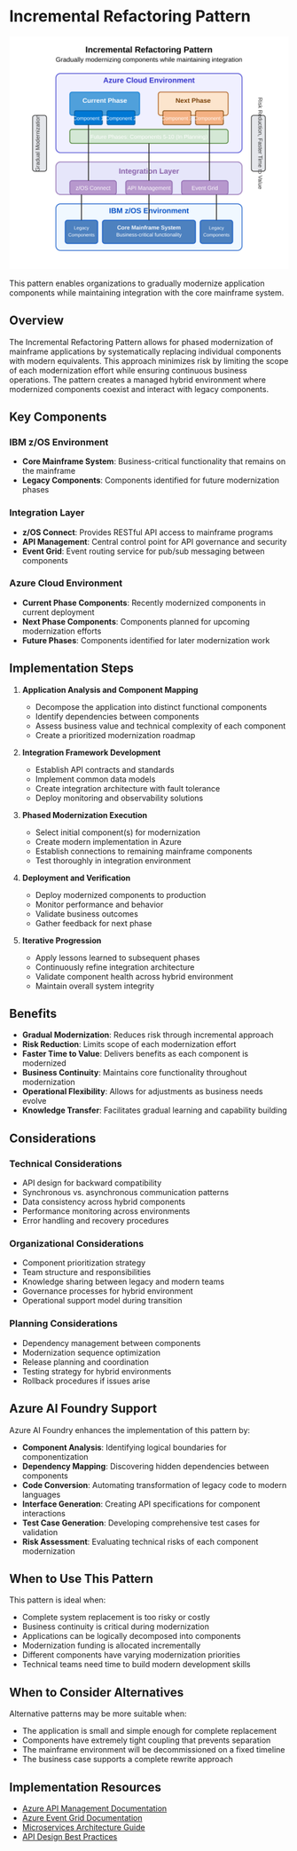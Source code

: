 # Incremental Refactoring Pattern

![Incremental Refactoring Pattern](../../../images/incremental-refactoring-pattern.svg)

This pattern enables organizations to gradually modernize application components while maintaining integration with the core mainframe system.

## Overview

The Incremental Refactoring Pattern allows for phased modernization of mainframe applications by systematically replacing individual components with modern equivalents. This approach minimizes risk by limiting the scope of each modernization effort while ensuring continuous business operations. The pattern creates a managed hybrid environment where modernized components coexist and interact with legacy components.

## Key Components

### IBM z/OS Environment
- **Core Mainframe System**: Business-critical functionality that remains on the mainframe
- **Legacy Components**: Components identified for future modernization phases

### Integration Layer
- **z/OS Connect**: Provides RESTful API access to mainframe programs
- **API Management**: Central control point for API governance and security
- **Event Grid**: Event routing service for pub/sub messaging between components

### Azure Cloud Environment
- **Current Phase Components**: Recently modernized components in current deployment
- **Next Phase Components**: Components planned for upcoming modernization efforts
- **Future Phases**: Components identified for later modernization work

## Implementation Steps

1. **Application Analysis and Component Mapping**
   - Decompose the application into distinct functional components
   - Identify dependencies between components
   - Assess business value and technical complexity of each component
   - Create a prioritized modernization roadmap

2. **Integration Framework Development**
   - Establish API contracts and standards
   - Implement common data models
   - Create integration architecture with fault tolerance
   - Deploy monitoring and observability solutions

3. **Phased Modernization Execution**
   - Select initial component(s) for modernization
   - Create modern implementation in Azure
   - Establish connections to remaining mainframe components
   - Test thoroughly in integration environment

4. **Deployment and Verification**
   - Deploy modernized components to production
   - Monitor performance and behavior
   - Validate business outcomes
   - Gather feedback for next phase

5. **Iterative Progression**
   - Apply lessons learned to subsequent phases
   - Continuously refine integration architecture
   - Validate component health across hybrid environment
   - Maintain overall system integrity

## Benefits

- **Gradual Modernization**: Reduces risk through incremental approach
- **Risk Reduction**: Limits scope of each modernization effort
- **Faster Time to Value**: Delivers benefits as each component is modernized
- **Business Continuity**: Maintains core functionality throughout modernization
- **Operational Flexibility**: Allows for adjustments as business needs evolve
- **Knowledge Transfer**: Facilitates gradual learning and capability building

## Considerations

### Technical Considerations
- API design for backward compatibility
- Synchronous vs. asynchronous communication patterns
- Data consistency across hybrid components
- Performance monitoring across environments
- Error handling and recovery procedures

### Organizational Considerations
- Component prioritization strategy
- Team structure and responsibilities
- Knowledge sharing between legacy and modern teams
- Governance processes for hybrid environment
- Operational support model during transition

### Planning Considerations
- Dependency management between components
- Modernization sequence optimization
- Release planning and coordination
- Testing strategy for hybrid environments
- Rollback procedures if issues arise

## Azure AI Foundry Support

Azure AI Foundry enhances the implementation of this pattern by:

- **Component Analysis**: Identifying logical boundaries for componentization
- **Dependency Mapping**: Discovering hidden dependencies between components
- **Code Conversion**: Automating transformation of legacy code to modern languages
- **Interface Generation**: Creating API specifications for component interactions
- **Test Case Generation**: Developing comprehensive test cases for validation
- **Risk Assessment**: Evaluating technical risks of each component modernization

## When to Use This Pattern

This pattern is ideal when:

- Complete system replacement is too risky or costly
- Business continuity is critical during modernization
- Applications can be logically decomposed into components
- Modernization funding is allocated incrementally
- Different components have varying modernization priorities
- Technical teams need time to build modern development skills

## When to Consider Alternatives

Alternative patterns may be more suitable when:

- The application is small and simple enough for complete replacement
- Components have extremely tight coupling that prevents separation
- The mainframe environment will be decommissioned on a fixed timeline
- The business case supports a complete rewrite approach

## Implementation Resources

- [Azure API Management Documentation](https://docs.microsoft.com/en-us/azure/api-management/)
- [Azure Event Grid Documentation](https://docs.microsoft.com/en-us/azure/event-grid/)
- [Microservices Architecture Guide](https://docs.microsoft.com/en-us/azure/architecture/microservices/)
- [API Design Best Practices](https://docs.microsoft.com/en-us/azure/architecture/best-practices/api-design) 